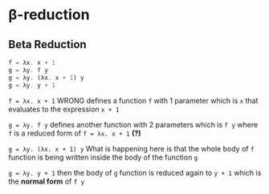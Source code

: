 # β-reduction
## Beta Reduction
```rs
f = λx. x + 1
g = λy. f y
g = λy. (λx. x + 1) y
g = λy. y + 1
```


`f = λx. x + 1` WRONG
  defines a function `f` with 1 parameter which is `x` that evaluates
  to the expression `x + 1`

`g = λy. f y`
  defines another function with 2 parameters which is `f y`
  where `f` is a reduced form of `f = λx. x + 1` **(?)**

`g = λy. (λx. x + 1) y`
  What is happening here is that the whole body of `f` function is being 
  written inside the body of the function `g`

`g = λy. y + 1`
  then the body of `g` function is reduced again to `y + 1` which is the
  **normal form** of  `f y`
